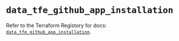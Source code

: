 # `data_tfe_github_app_installation`

Refer to the Terraform Registory for docs: [`data_tfe_github_app_installation`](https://registry.terraform.io/providers/hashicorp/tfe/0.50.0/docs/data-sources/github_app_installation).
